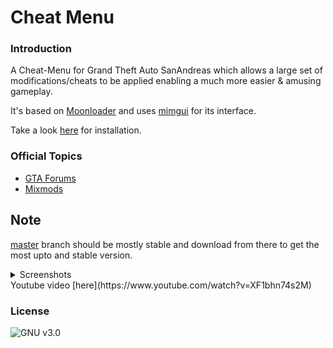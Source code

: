 # Cheat Menu

### Introduction

A Cheat-Menu for Grand Theft Auto SanAndreas which allows a large set of modifications/cheats to be applied enabling a much more easier & amusing gameplay.

It's based on [Moonloader](https://gtaforums.com/topic/890987-moonloader/) and uses [mimgui](https://github.com/THE-FYP/mimgui) for its interface.

Take a look [here](https://github.com/inanahammad/Cheat-Menu/wiki/Installation) for installation.
### Official Topics

- [GTA Forums](https://gtaforums.com/topic/930023-mooncheat-menu/)
- [Mixmods](https://forum.mixmods.com.br/f5-scripts-codigos/t1777-lua-cheat-menu)

## Note 
[master](https://github.com/inanahammad/Cheat-Menu/tree/master) branch should be mostly stable and download from there to get the most upto and stable version.


<details>
  <summary>Screenshots</summary>
   
   ![1](https://i.imgur.com/zY2ij0V.jpg)
   ![2](https://i.imgur.com/w9kJG89.jpg)
   ![3](https://i.imgur.com/hCPj3gI.jpg)
   ![4](https://i.imgur.com/xBX01yr.jpg)
   ![5](https://i.imgur.com/diOONJX.jpg)
   ![6](https://i.imgur.com/0ex4i84.jpg)
   ![7](https://i.imgur.com/YLSjCQM.jpg)
   ![8](https://i.imgur.com/tz4FsNj.jpg)
   ![9](https://i.imgur.com/aA32WEp.jpg)
   ![10](https://i.imgur.com/aA32WEp.jpg)
   ![11](https://i.imgur.com/VhaECOr.jpg)
   ![12](https://i.imgur.com/GN3SK8R.jpg)
   ![13](https://i.imgur.com/TtPCYEd.jpg)
   ![14](https://i.imgur.com/aFfbocS.jpg)
   ![15](https://i.imgur.com/2iRV5Jk.jpg)
   ![16](https://i.imgur.com/gN3lVnr.jpg)
   ![17](https://i.imgur.com/vg8AwM9.jpg)
   ![18](https://i.imgur.com/7LkqUoa.jpg)
   ![19](https://i.imgur.com/wMKsZag.jpg)
   ![20](https://i.imgur.com/VHtZNDW.jpg)
  
</details>
Youtube video [here](https://www.youtube.com/watch?v=XF1bhn74s2M)

### License
![GNU v3.0](https://img.shields.io/badge/license-GNU-blue.svg?style=flat)

 
